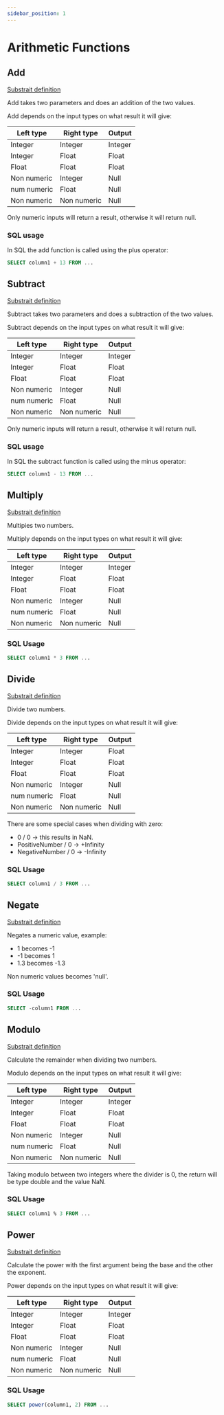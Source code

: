 ```yaml
---
sidebar_position: 1
---
```


# Arithmetic Functions

## Add

[Substrait definition](https://substrait.io/extensions/functions_arithmetic/#add)

Add takes two parameters and does an addition of the two values.

Add depends on the input types on what result it will give:

| Left type     | Right type    | Output    |
| ------------- | ------------- | --------- |
| Integer       | Integer       | Integer   |
| Integer       | Float         | Float     |
| Float         | Float         | Float     |
| Non numeric   | Integer       | Null      |
| num numeric   | Float         | Null      |
| Non numeric   | Non numeric   | Null      |

Only numeric inputs will return a result, otherwise it will return null.

### SQL usage

In SQL the add function is called using the plus operator:

```sql
SELECT column1 + 13 FROM ...
```

## Subtract

[Substrait definition](https://substrait.io/extensions/functions_arithmetic/#subtract)

Subtract takes two parameters and does a subtraction of the two values.

Subtract depends on the input types on what result it will give:

| Left type     | Right type    | Output    |
| ------------- | ------------- | --------- |
| Integer       | Integer       | Integer   |
| Integer       | Float         | Float     |
| Float         | Float         | Float     |
| Non numeric   | Integer       | Null      |
| num numeric   | Float         | Null      |
| Non numeric   | Non numeric   | Null      |

Only numeric inputs will return a result, otherwise it will return null.

### SQL usage

In SQL the subtract function is called using the minus operator:

```sql
SELECT column1 - 13 FROM ...
```

## Multiply

[Substrait definition](https://substrait.io/extensions/functions_arithmetic/#multiply)

Multipies two numbers.

Multiply depends on the input types on what result it will give:

| Left type     | Right type    | Output    |
| ------------- | ------------- | --------- |
| Integer       | Integer       | Integer   |
| Integer       | Float         | Float     |
| Float         | Float         | Float     |
| Non numeric   | Integer       | Null      |
| num numeric   | Float         | Null      |
| Non numeric   | Non numeric   | Null      |

### SQL Usage

```sql
SELECT column1 * 3 FROM ...
```

## Divide

[Substrait definition](https://substrait.io/extensions/functions_arithmetic/#divide)

Divide two numbers.

Divide depends on the input types on what result it will give:

| Left type     | Right type    | Output    |
| ------------- | ------------- | --------- |
| Integer       | Integer       | Float     |
| Integer       | Float         | Float     |
| Float         | Float         | Float     |
| Non numeric   | Integer       | Null      |
| num numeric   | Float         | Null      |
| Non numeric   | Non numeric   | Null      |

There are some special cases when dividing with zero:

* 0 / 0 -> this results in NaN.
*  PositiveNumber / 0 -> +Infinity
* NegativeNumber / 0 -> -Infinity

### SQL Usage

```sql
SELECT column1 / 3 FROM ...
```

## Negate

[Substrait definition](https://substrait.io/extensions/functions_arithmetic/#negate)

Negates a numeric value, example:

* 1 becomes -1
* -1 becomes 1
* 1.3 becomes -1.3

Non numeric values becomes 'null'.

### SQL Usage

```sql
SELECT -column1 FROM ...
```

## Modulo

[Substrait definition](https://substrait.io/extensions/functions_arithmetic/#modulus)

Calculate the remainder when dividing two numbers.

Modulo depends on the input types on what result it will give:

| Left type     | Right type    | Output    |
| ------------- | ------------- | --------- |
| Integer       | Integer       | Integer   |
| Integer       | Float         | Float     |
| Float         | Float         | Float     |
| Non numeric   | Integer       | Null      |
| num numeric   | Float         | Null      |
| Non numeric   | Non numeric   | Null      |

Taking modulo between two integers where the divider is 0, the return will be type double and the value NaN.

### SQL Usage

```sql
SELECT column1 % 3 FROM ...
```

## Power

[Substrait definition](https://substrait.io/extensions/functions_arithmetic/#power)

Calculate the power with the first argument being the base and the other the exponent.

Power depends on the input types on what result it will give:

| Left type     | Right type    | Output    |
| ------------- | ------------- | --------- |
| Integer       | Integer       | Integer   |
| Integer       | Float         | Float     |
| Float         | Float         | Float     |
| Non numeric   | Integer       | Null      |
| num numeric   | Float         | Null      |
| Non numeric   | Non numeric   | Null      |

### SQL Usage

```sql
SELECT power(column1, 2) FROM ...
```